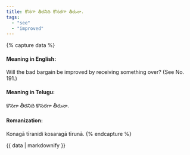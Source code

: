 ```yaml
---
title: కొనగా తీరనిది కొసరగా తీరునా.
tags:
  - "see"
  - "improved"
---
```


{% capture data %}
#### Meaning in English:
Will the bad bargain be improved by receiving something over?
(See No. 191.)

#### Meaning in Telugu:
కొనగా తీరనిది కొసరగా తీరునా.

#### Romanization:
Konagā tīranidi kosaragā tīrunā.
{% endcapture %}

{{ data | markdownify }}

